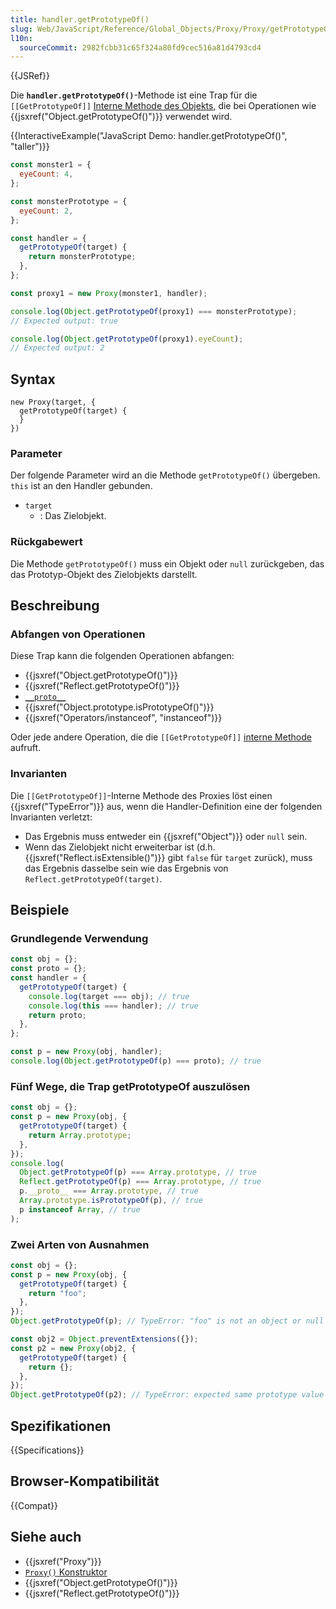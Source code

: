 ```yaml
---
title: handler.getPrototypeOf()
slug: Web/JavaScript/Reference/Global_Objects/Proxy/Proxy/getPrototypeOf
l10n:
  sourceCommit: 2982fcbb31c65f324a80fd9cec516a81d4793cd4
---
```


{{JSRef}}

Die **`handler.getPrototypeOf()`**-Methode ist eine Trap für die `[[GetPrototypeOf]]` [Interne Methode des Objekts](/de/docs/Web/JavaScript/Reference/Global_Objects/Proxy#object_internal_methods), die bei Operationen wie {{jsxref("Object.getPrototypeOf()")}} verwendet wird.

{{InteractiveExample("JavaScript Demo: handler.getPrototypeOf()", "taller")}}

```js interactive-example
const monster1 = {
  eyeCount: 4,
};

const monsterPrototype = {
  eyeCount: 2,
};

const handler = {
  getPrototypeOf(target) {
    return monsterPrototype;
  },
};

const proxy1 = new Proxy(monster1, handler);

console.log(Object.getPrototypeOf(proxy1) === monsterPrototype);
// Expected output: true

console.log(Object.getPrototypeOf(proxy1).eyeCount);
// Expected output: 2
```

## Syntax

```js-nolint
new Proxy(target, {
  getPrototypeOf(target) {
  }
})
```

### Parameter

Der folgende Parameter wird an die Methode `getPrototypeOf()` übergeben. `this` ist an den Handler gebunden.

- `target`
  - : Das Zielobjekt.

### Rückgabewert

Die Methode `getPrototypeOf()` muss ein Objekt oder `null` zurückgeben, das das Prototyp-Objekt des Zielobjekts darstellt.

## Beschreibung

### Abfangen von Operationen

Diese Trap kann die folgenden Operationen abfangen:

- {{jsxref("Object.getPrototypeOf()")}}
- {{jsxref("Reflect.getPrototypeOf()")}}
- [`__proto__`](/de/docs/Web/JavaScript/Reference/Global_Objects/Object/proto)
- {{jsxref("Object.prototype.isPrototypeOf()")}}
- {{jsxref("Operators/instanceof", "instanceof")}}

Oder jede andere Operation, die die `[[GetPrototypeOf]]` [interne Methode](/de/docs/Web/JavaScript/Reference/Global_Objects/Proxy#object_internal_methods) aufruft.

### Invarianten

Die `[[GetPrototypeOf]]`-Interne Methode des Proxies löst einen {{jsxref("TypeError")}} aus, wenn die Handler-Definition eine der folgenden Invarianten verletzt:

- Das Ergebnis muss entweder ein {{jsxref("Object")}} oder `null` sein.
- Wenn das Zielobjekt nicht erweiterbar ist (d.h. {{jsxref("Reflect.isExtensible()")}} gibt `false` für `target` zurück), muss das Ergebnis dasselbe sein wie das Ergebnis von `Reflect.getPrototypeOf(target)`.

## Beispiele

### Grundlegende Verwendung

```js
const obj = {};
const proto = {};
const handler = {
  getPrototypeOf(target) {
    console.log(target === obj); // true
    console.log(this === handler); // true
    return proto;
  },
};

const p = new Proxy(obj, handler);
console.log(Object.getPrototypeOf(p) === proto); // true
```

### Fünf Wege, die Trap getPrototypeOf auszulösen

```js
const obj = {};
const p = new Proxy(obj, {
  getPrototypeOf(target) {
    return Array.prototype;
  },
});
console.log(
  Object.getPrototypeOf(p) === Array.prototype, // true
  Reflect.getPrototypeOf(p) === Array.prototype, // true
  p.__proto__ === Array.prototype, // true
  Array.prototype.isPrototypeOf(p), // true
  p instanceof Array, // true
);
```

### Zwei Arten von Ausnahmen

```js example-bad
const obj = {};
const p = new Proxy(obj, {
  getPrototypeOf(target) {
    return "foo";
  },
});
Object.getPrototypeOf(p); // TypeError: "foo" is not an object or null

const obj2 = Object.preventExtensions({});
const p2 = new Proxy(obj2, {
  getPrototypeOf(target) {
    return {};
  },
});
Object.getPrototypeOf(p2); // TypeError: expected same prototype value
```

## Spezifikationen

{{Specifications}}

## Browser-Kompatibilität

{{Compat}}

## Siehe auch

- {{jsxref("Proxy")}}
- [`Proxy()` Konstruktor](/de/docs/Web/JavaScript/Reference/Global_Objects/Proxy/Proxy)
- {{jsxref("Object.getPrototypeOf()")}}
- {{jsxref("Reflect.getPrototypeOf()")}}
